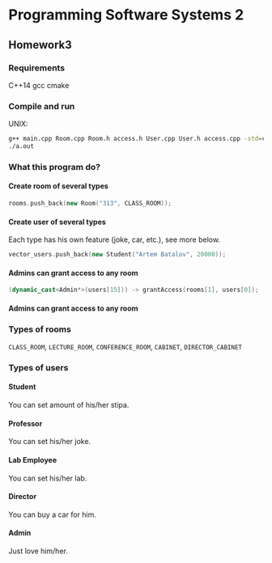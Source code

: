 # Programming Software Systems 2
## Homework3
### Requirements
C++14
gcc
cmake

### Compile and run
UNIX:
```bash
g++ main.cpp Room.cpp Room.h access.h User.cpp User.h access.cpp -std=c++14
./a.out
```

### What this program do?
#### Create room of several types
```cpp
rooms.push_back(new Room("313", CLASS_ROOM));
```

#### Create user of several types
Each type has his own feature (joke, car, etc.), see more below.
```cpp
vector_users.push_back(new Student("Artem Batalov", 20000));
```

#### Admins can grant access to any room
```cpp
(dynamic_cast<Admin*>(users[15])) -> grantAccess(rooms[1], users[0]);
```

#### Admins can grant access to any room

### Types of rooms
`CLASS_ROOM`, `LECTURE_ROOM`, `CONFERENCE_ROOM`, `CABINET`, `DIRECTOR_CABINET`

### Types of users
#### Student
You can set amount of his/her stipa.

#### Professor
You can set his/her joke.

#### Lab Employee
You can set his/her lab.

#### Director
You can buy a car for him.

#### Admin
Just love him/her.
